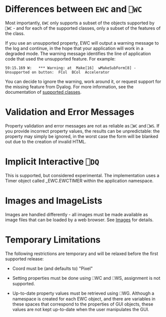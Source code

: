 # Differences between `EWC` and `⎕WC`

Most importantly, `EWC` only supports a subset of the objects supported by
`⎕WC` - and for each of the supported classes, only a subset of the features of
the class. 

If you use an unsupported property, EWC will output a warning
message to the log and continue, in the hope that your application will
work in a degraded mode. The warning message identifies the line of application
code that used the unsupported feature. For example:

`59:15.169 W:   *** Warning: at  Make[16]  wMakeSubForm[8] - Unsupported on button:  FCol  BCol  Accelerator`

You can decide to ignore the warning, work around it, or request support for the 
missing feature from Dyalog. For more information, see the documentation of [supported classes](../ObjectRef/Classes.md).

# Validation and Error Messages

Property validation and error messages are not as reliable as `⎕WC` and `⎕WS`. 
If you provide incorrect property values, the results can be unpredictable:
the property may simply be ignored, in the worst case the form will be blanked
out due to the creation of invalid HTML.

# Implicit Interactive `⎕DQ`

This is supported, but considered experimental. The implementation uses a 
Timer object called _EWC.EWCTIMER within the application namespace.

# Images and ImageLists

Images are handled differently - all images must be made available as image files
that can be loaded by a web browser. See [Images](Images.md) for details.

# Temporary Limitations

The following restrictions are temporary and will be relaxed before the first
supported release:

 * Coord must be (and defaults to) "Pixel"

 * Setting properties must be done using ⎕WC and ⎕WS, assignment is not supported. 
 
 * Up-to-date property values must be retrieved using ⎕WG. Although a namespace
   is created for each EWC object, and there are variables in these spaces that
   correspond to the properties of GUI objects, these values are not kept up-to-date
   when the user manipulates the GUI.
  
